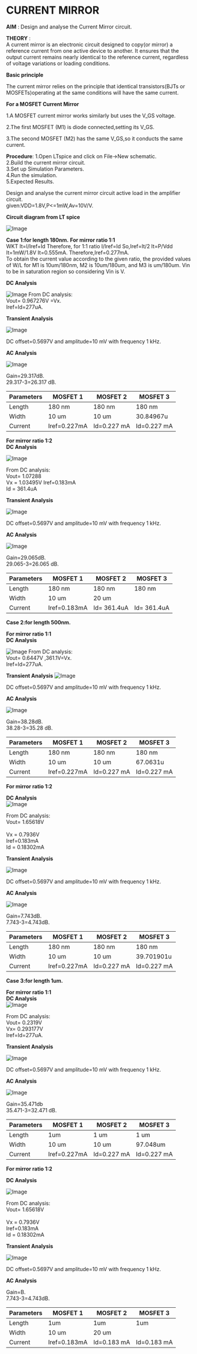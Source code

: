 # CURRENT MIRROR
**AIM** : Design and analyse the Current Mirror circuit.<br>

**THEORY** : 
<br> A current mirror is an electronic circuit designed to copy(or mirror) a reference current from one active device to another. It ensures that the output current remains nearly identical to the reference current, regardless of voltage variations or loading conditions.<br>

**Basic principle**
<p> The current mirror relies on the principle that identical transistors(BJTs or MOSFETs)operating at the same conditions will have the same current.<br>
  
**For a MOSFET Current Mirror**
<P>1.A MOSFET current mirror works similarly but uses the V_GS voltage.
<p>2.The first MOSFET (M1) is diode connected,setting its V_GS.
<p>3.The second MOSFET (M2) has the same V_GS,so it conducts the same current.

**Procedure**:
 1.Open LTspice and click on File->New schematic. <br>
 2.Build the current mirror circuit.<br>
 3.Set up Simulation Parameters.<br>
  4.Run the simulation. <br>
  5.Expected Results.<br>

  Design and analyse the current mirror circuit active load in the amplifier circuit. <br>
  given:VDD=1.8V,P<=1mW,Av=10V/V. <br>

 **Circuit diagram from LT spice**  <br>
 
![Image](https://github.com/user-attachments/assets/4f955232-1e9f-4813-a766-a502c4eba14f)


**Case 1:for length 180nm.** 
**For mirror ratio 1:1** <br>
WKT It=I/Iref+Id Therefore, for 1:1 ratio I/Iref=Id So,Iref=It/2 It=P/Vdd It=1mW/1.8V It=0.555mA. Therefore,Iref=0.277mA.<br>
To obtain the current value according to the given ratio, the provided values of W/L for M1 is 10um/180nm, M2 is 10um/180um, and M3 is um/180um. Vin to be in saturation region so considering Vin is V.<br>





**DC Analysis** <br>

![Image](https://github.com/user-attachments/assets/b2324549-1dec-4634-9a95-c123b9846bd6)
From DC analysis:<br>
Vout= 0.967276V  =Vx. <br>
Iref=Id=277uA. <br>



**Transient Analysis**

![Image](https://github.com/user-attachments/assets/cf976844-929d-4622-93d8-f069021ab2d5)


DC offset=0.5697V and amplitude=10 mV with frequency 1 kHz.<br>

**AC Analysis**



![Image](https://github.com/user-attachments/assets/8dd2014e-2392-4823-829b-d38eae585405)

Gain=29.317dB.<br>
29.317-3=26.317 dB.<br>

|Parameters  |  MOSFET 1  | MOSFET 2  | MOSFET 3  |
|------------|------------|-----------|-----------|
| Length     |180 nm      |   180 nm  | 180 nm    |   
|Width       |10 um       |   10 um   |  30.84967u|
|Current     |Iref=0.227mA|Id=0.227 mA|Id=0.227 mA| 

**For mirror ratio 1:2**<br>
**DC Analysis** <br>

![Image](https://github.com/user-attachments/assets/395c8cbd-aea3-4e27-b48c-553994e00451)

From DC analysis:<br>
Vout= 1.07288 <br>
Vx = 1.03495V
Iref=0.183mA<br>
Id = 361.4uA<br>


**Transient Analysis**


![Image](https://github.com/user-attachments/assets/dced0030-7c84-4e90-bdc0-aead110850b8)



DC offset=0.5697V and amplitude=10 mV with frequency 1 kHz.<br>

**AC Analysis**

![Image](https://github.com/user-attachments/assets/1869defc-b0d4-4ee5-a301-c545c709dd6c)






Gain=29.065dB.<br>
29.065-3=26.065 dB.<br>

|Parameters  |  MOSFET 1  | MOSFET 2  | MOSFET 3  |
|------------|------------|-----------|-----------|
| Length     |180 nm      |   180 nm  | 180 nm    |   
|Width       |10 um       |   20 um   |           |
|Current     |Iref=0.183mA|Id= 361.4uA|Id= 361.4uA| 

**Case 2:for length 500nm.** <br>

**For mirror ratio 1:1** <br>
**DC Analysis** <br>

![Image](https://github.com/user-attachments/assets/249eb4ae-3d7f-4a6f-adc6-58ade08a32a4)
From DC analysis:<br>
Vout= 0.6447V ,361.1V=Vx. <br>
Iref=Id=277uA. <br>



**Transient Analysis**
![Image](https://github.com/user-attachments/assets/2caa88b7-298b-4062-8841-095e9389e18d)





DC offset=0.5697V and amplitude=10 mV with frequency 1 kHz.<br>

**AC Analysis**

![Image](https://github.com/user-attachments/assets/44fcbb8d-78f7-42cf-8117-161203ff688a)



Gain=38.28dB.<br>
38.28-3=35.28 dB.<br>

|Parameters  |  MOSFET 1  | MOSFET 2  | MOSFET 3  |
|------------|------------|-----------|-----------|
| Length     |180 nm      |   180 nm  | 180 nm    |   
|Width       |10 um       |   10 um   | 67.0631u  |        
|Current     |Iref=0.227mA|Id=0.227 mA|Id=0.227 mA| 

**For mirror ratio 1:2**<br>

**DC Analysis** <br>
![Image](https://github.com/user-attachments/assets/6c67a4c6-faec-43f6-85bf-872e15a3569c)

From DC analysis:<br>
Vout= 1.65618V <br>    
Vx = 0.7936V <br>
Iref=0.183mA <br>
Id = 0.18302mA



**Transient Analysis**

![Image](https://github.com/user-attachments/assets/c5655dfa-4ac1-440c-9e16-410c47db7c7f)

DC offset=0.5697V and amplitude=10 mV with frequency 1 kHz.<br>

**AC Analysis**

![Image](https://github.com/user-attachments/assets/51916f84-f9c5-4594-babf-3206790c56e6)


Gain=7.743dB.<br>
7.743-3=4.743dB.<br>

|Parameters  |  MOSFET 1  | MOSFET 2  | MOSFET 3  |
|------------|------------|-----------|-----------|
| Length     |180 nm      |   180 nm  | 180 nm    |   
|Width       |10 um       |   10 um   |39.701901u |
|Current     |Iref=0.227mA|Id=0.227 mA|Id=0.227 mA| 



**Case 3:for length 1um.** <br>

**For mirror ratio 1:1** <br>
**DC Analysis** <br>
![Image](https://github.com/user-attachments/assets/de68a57a-a9bc-4530-94d7-70b420e9f215)

From DC analysis:<br>
Vout= 0.2319V <br> 
Vx= 0.293177V <br>
Iref=Id=277uA. <br>



**Transient Analysis**

![Image](https://github.com/user-attachments/assets/cf69f7a6-cf69-4aab-9651-16dcb9a052c7)




DC offset=0.5697V and amplitude=10 mV with frequency 1 kHz.<br>

**AC Analysis**


![Image](https://github.com/user-attachments/assets/a7a5220f-8c52-44f3-81e0-c259c90e4f62)


Gain=35.471db<br>
35.471-3=32.471 dB.<br>

|Parameters  |  MOSFET 1  | MOSFET 2  | MOSFET 3  |
|------------|------------|-----------|-----------|
| Length     |1um         |   1 um    | 1 um      |   
|Width       |10 um       |   10 um   | 97.048um  |        
|Current     |Iref=0.227mA|Id=0.227 mA|Id=0.227 mA| 

**For mirror ratio 1:2**<br>

**DC Analysis** <br>

![Image](https://github.com/user-attachments/assets/e1373f88-34b3-45c2-9545-ce81edcee0dc)

From DC analysis:<br>
Vout= 1.65618V <br>    
Vx = 0.7936V <br>
Iref=0.183mA <br>
Id = 0.18302mA



**Transient Analysis**

![Image](https://github.com/user-attachments/assets/458a5c87-1cbe-4f2f-a777-f309942a7148)


DC offset=0.5697V and amplitude=10 mV with frequency 1 kHz.<br>

**AC Analysis**


Gain=B.<br>
7.743-3=4.743dB.<br>

|Parameters  |  MOSFET 1  | MOSFET 2  | MOSFET 3  |
|------------|------------|-----------|-----------|
| Length     |1um         |   1um     | 1um       |   
|Width       |10 um       |   20 um   |           |
|Current     |Iref=0.183mA|Id=0.183 mA|Id=0.183 mA| 




















 
  

  
  




